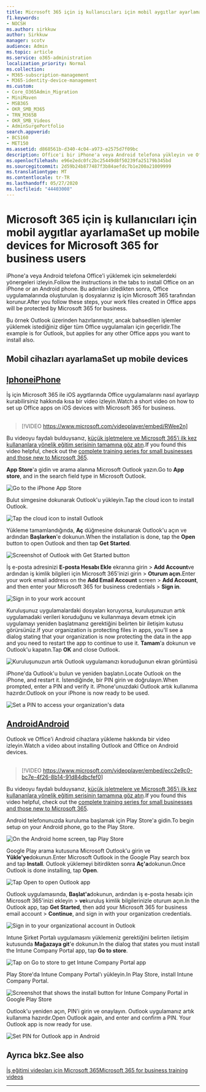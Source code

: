 ```yaml
---
title: Microsoft 365 için iş kullanıcıları için mobil aygıtlar ayarlama
f1.keywords:
- NOCSH
ms.author: sirkkuw
author: Sirkkuw
manager: scotv
audience: Admin
ms.topic: article
ms.service: o365-administration
localization_priority: Normal
ms.collection:
- M365-subscription-management
- M365-identity-device-management
ms.custom:
- Core_O365Admin_Migration
- MiniMaven
- MSB365
- OKR_SMB_M365
- TRN_M365B
- OKR_SMB_Videos
- AdminSurgePortfolio
search.appverid:
- BCS160
- MET150
ms.assetid: d868561b-d340-4c04-a973-e2575d7f09bc
description: Office'i bir iPhone'a veya Android telefona yükleyin ve Office uygulamalarındaki iş dosyalarınız iş için Microsoft 365 tarafından korunacaktır.
ms.openlocfilehash: e96e2edc0fc2bc25449d8f50239fa25179b345bd
ms.sourcegitcommit: 2d59b24b877487f3b84aefdc7b1e200a21009999
ms.translationtype: MT
ms.contentlocale: tr-TR
ms.lasthandoff: 05/27/2020
ms.locfileid: "44403008"
---
```

# <a name="set-up-mobile-devices-for-microsoft-365-for-business-users"></a><span data-ttu-id="3c0f5-103">Microsoft 365 için iş kullanıcıları için mobil aygıtlar ayarlama</span><span class="sxs-lookup"><span data-stu-id="3c0f5-103">Set up mobile devices for Microsoft 365 for business users</span></span>

<span data-ttu-id="3c0f5-104">iPhone'a veya Android telefona Office'i yüklemek için sekmelerdeki yönergeleri izleyin.</span><span class="sxs-lookup"><span data-stu-id="3c0f5-104">Follow the instructions in the tabs to install Office on an iPhone or an Android phone.</span></span> <span data-ttu-id="3c0f5-105">Bu adımları izledikten sonra, Office uygulamalarında oluşturulan iş dosyalarınız iş için Microsoft 365 tarafından korunur.</span><span class="sxs-lookup"><span data-stu-id="3c0f5-105">After you follow these steps, your work files created in Office apps will be protected by Microsoft 365 for business.</span></span>

<span data-ttu-id="3c0f5-106">Bu örnek Outlook üzerinden hazırlanmıştır, ancak bahsedilen işlemler yüklemek istediğiniz diğer tüm Office uygulamaları için geçerlidir.</span><span class="sxs-lookup"><span data-stu-id="3c0f5-106">The example is for Outlook, but applies for any other Office apps you want to install also.</span></span>
  
## <a name="set-up-mobile-devices"></a><span data-ttu-id="3c0f5-107">Mobil cihazları ayarlama</span><span class="sxs-lookup"><span data-stu-id="3c0f5-107">Set up mobile devices</span></span>

## <a name="iphone"></a>[<span data-ttu-id="3c0f5-108">Iphone</span><span class="sxs-lookup"><span data-stu-id="3c0f5-108">iPhone</span></span>](#tab/iPhone)
  
<span data-ttu-id="3c0f5-109">İş için Microsoft 365 ile iOS aygıtlarında Office uygulamalarını nasıl ayarlayıp kurabilirsiniz hakkında kısa bir video izleyin.</span><span class="sxs-lookup"><span data-stu-id="3c0f5-109">Watch a short video on how to set up Office apps on iOS devices with Microsoft 365 for business.</span></span><br><br>

> [!VIDEO https://www.microsoft.com/videoplayer/embed/RWee2n] 

<span data-ttu-id="3c0f5-110">Bu videoyu faydalı bulduysanız, [küçük işletmelere ve Microsoft 365’i ilk kez kullananlara yönelik eğitim serisinin tamamına göz atın](https://support.office.com/article/6ab4bbcd-79cf-4000-a0bd-d42ce4d12816).</span><span class="sxs-lookup"><span data-stu-id="3c0f5-110">If you found this video helpful, check out the [complete training series for small businesses and those new to Microsoft 365](https://support.office.com/article/6ab4bbcd-79cf-4000-a0bd-d42ce4d12816).</span></span>

<span data-ttu-id="3c0f5-111">**App Store**'a gidin ve arama alanına Microsoft Outlook yazın.</span><span class="sxs-lookup"><span data-stu-id="3c0f5-111">Go to **App store**, and in the search field type in Microsoft Outlook.</span></span>
  
![Go to the iPhone App Store](../media/886913de-76e5-4883-8ed0-4eb3ec06188f.png)
  
<span data-ttu-id="3c0f5-113">Bulut simgesine dokunarak Outlook'u yükleyin.</span><span class="sxs-lookup"><span data-stu-id="3c0f5-113">Tap the cloud icon to install Outlook.</span></span>
  
![Tap the cloud icon to install Outlook](../media/665e1620-948a-4ab8-b914-dca49530142c.png)
  
<span data-ttu-id="3c0f5-115">Yükleme tamamlandığında, **Aç** düğmesine dokunarak Outlook'u açın ve ardından **Başlarken**'e dokunun.</span><span class="sxs-lookup"><span data-stu-id="3c0f5-115">When the installation is done, tap the **Open** button to open Outlook and then tap **Get Started**.</span></span>
  
![Screenshot of Outlook with Get Started button](../media/005bedec-ae50-4d75-b3bb-e7cef9e2561c.png)
  
<span data-ttu-id="3c0f5-117">İş e-posta adresinizi **E-posta Hesabı Ekle** ekranına girin \> **Add Account**ve ardından iş kimlik bilgileri için Microsoft 365'inizi girin \> **Oturum açın.**</span><span class="sxs-lookup"><span data-stu-id="3c0f5-117">Enter your work email address on the **Add Email Account** screen \> **Add Account**, and then enter your Microsoft 365 for business credentials \> **Sign in**.</span></span>
  
![Sign in to your work account](../media/3cef1fb5-7bec-4d3d-8542-872b731ce19f.png)
  
<span data-ttu-id="3c0f5-119">Kuruluşunuz uygulamalardaki dosyaları koruyorsa, kuruluşunuzun artık uygulamadaki verileri koruduğunu ve kullanmaya devam etmek için uygulamayı yeniden başlatmanız gerektiğini belirten bir iletişim kutusu görürsünüz.</span><span class="sxs-lookup"><span data-stu-id="3c0f5-119">If your organization is protecting files in apps, you'll see a dialog stating that your organization is now protecting the data in the app and you need to restart the app to continue to use it.</span></span> <span data-ttu-id="3c0f5-120">**Tamam**'a dokunun ve Outlook'u kapatın.</span><span class="sxs-lookup"><span data-stu-id="3c0f5-120">Tap **OK** and close Outlook.</span></span> 
  
![Kuruluşunuzun artık Outlook uygulamanızı koruduğunun ekran görüntüsü](../media/fb4c1c84-b1e9-42e1-8070-c13dcf79fb09.png)
  
<span data-ttu-id="3c0f5-122">iPhone'da Outlook'u bulun ve yeniden başlatın.</span><span class="sxs-lookup"><span data-stu-id="3c0f5-122">Locate Outlook on the iPhone, and restart it.</span></span> <span data-ttu-id="3c0f5-123">İstendiğinde, bir PIN girin ve doğrulayın.</span><span class="sxs-lookup"><span data-stu-id="3c0f5-123">When prompted, enter a PIN and verify it.</span></span> <span data-ttu-id="3c0f5-124">iPhone'unuzdaki Outlook artık kullanıma hazırdır.</span><span class="sxs-lookup"><span data-stu-id="3c0f5-124">Outlook on your iPhone is now ready to be used.</span></span>
  
![Set a PIN to access your organization's data](../media/64f2630b-3164-47a4-9dd6-ca0c29ed5fb3.png)
  
## <a name="android"></a>[<span data-ttu-id="3c0f5-126">Android</span><span class="sxs-lookup"><span data-stu-id="3c0f5-126">Android</span></span>](#tab/Android)
  
<span data-ttu-id="3c0f5-127">Outlook ve Office'i Android cihazlara yükleme hakkında bir video izleyin.</span><span class="sxs-lookup"><span data-stu-id="3c0f5-127">Watch a video about installing Outlook and Office on Android devices.</span></span><br><br>

> [!VIDEO https://www.microsoft.com/videoplayer/embed/ecc2e9c0-bc7e-4f26-8b14-91d84dbcfef0] 

<span data-ttu-id="3c0f5-128">Bu videoyu faydalı bulduysanız, [küçük işletmelere ve Microsoft 365’i ilk kez kullananlara yönelik eğitim serisinin tamamına göz atın](https://support.office.com/article/6ab4bbcd-79cf-4000-a0bd-d42ce4d12816).</span><span class="sxs-lookup"><span data-stu-id="3c0f5-128">If you found this video helpful, check out the [complete training series for small businesses and those new to Microsoft 365](https://support.office.com/article/6ab4bbcd-79cf-4000-a0bd-d42ce4d12816).</span></span>

<span data-ttu-id="3c0f5-129">Android telefonunuzda kuruluma başlamak için Play Store'a gidin.</span><span class="sxs-lookup"><span data-stu-id="3c0f5-129">To begin setup on your Android phone, go to the Play Store.</span></span>
  
![On the Android home screen, tap Play Store](../media/93df88e7-c778-40e1-b35e-868ca6e97f6c.png)
  
<span data-ttu-id="3c0f5-131">Google Play arama kutusuna Microsoft Outlook'u girin ve **Yükle'ye**dokunun.</span><span class="sxs-lookup"><span data-stu-id="3c0f5-131">Enter Microsoft Outlook in the Google Play search box and tap **Install**.</span></span> <span data-ttu-id="3c0f5-132">Outlook yüklemeyi bitirdikten sonra **Aç'a**dokunun.</span><span class="sxs-lookup"><span data-stu-id="3c0f5-132">Once Outlook is done installing, tap **Open**.</span></span>
  
![Tap Open to open Outlook app](../media/8b4c5937-8875-4b5a-a5b6-b8c6c9cd6240.png)
  
<span data-ttu-id="3c0f5-134">Outlook uygulamasında, **Başlat'a**dokunun, ardından iş e-posta hesabı için Microsoft 365'inizi ekleyin \> **ve**kuruluş kimlik bilgilerinizle oturum açın.</span><span class="sxs-lookup"><span data-stu-id="3c0f5-134">In the Outlook app, tap **Get Started**, then add your Microsoft 365 for business email account \> **Continue**, and sign in with your organization credentials.</span></span>
  
![Sign in to your organizational account in Outlook](../media/18f67c66-4bab-4b99-94bd-080839312e29.png)
  
<span data-ttu-id="3c0f5-136">Intune Şirket Portalı uygulamasını yüklemeniz gerektiğini belirten iletişim kutusunda **Mağazaya git**'e dokunun.</span><span class="sxs-lookup"><span data-stu-id="3c0f5-136">In the dialog that states you must install the Intune Company Portal app, tap **Go to store**.</span></span>
  
![Tap on Go to store to get Intune Company Portal app](../media/a702d712-5622-45dd-a511-b1adaee63071.png)
  
<span data-ttu-id="3c0f5-138">Play Store'da Intune Company Portal'ı yükleyin.</span><span class="sxs-lookup"><span data-stu-id="3c0f5-138">In Play Store, install Intune Company Portal.</span></span>
  
![Screenshot that shows the install button for Intune Company Portal in Google Play Store](../media/5e0408f2-3f37-44dd-80ed-13ca2ac6df0c.png)
  
<span data-ttu-id="3c0f5-p105">Outlook'u yeniden açın, PIN'i girin ve onaylayın. Outlook uygulamanız artık kullanıma hazırdır.</span><span class="sxs-lookup"><span data-stu-id="3c0f5-p105">Open Outlook again, and enter and confirm a PIN. Your Outlook app is now ready for use.</span></span>
  
![Set  PIN for Outlook app in Android](../media/edb91afb-f1ed-451a-bc6b-8ccba664e055.png)

## <a name="see-also"></a><span data-ttu-id="3c0f5-143">Ayrıca bkz.</span><span class="sxs-lookup"><span data-stu-id="3c0f5-143">See also</span></span>

[<span data-ttu-id="3c0f5-144">İş eğitimi videoları için Microsoft 365</span><span class="sxs-lookup"><span data-stu-id="3c0f5-144">Microsoft 365 for business training videos</span></span>](https://support.office.com/article/6ab4bbcd-79cf-4000-a0bd-d42ce4d12816)

---
